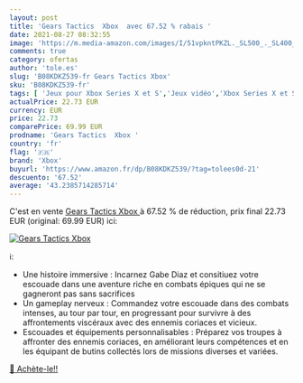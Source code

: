 ```yaml
---
layout: post
title: 'Gears Tactics  Xbox  avec 67.52 % rabais '
date: 2021-08-27 08:32:55
image: 'https://m.media-amazon.com/images/I/51vpkntPKZL._SL500_._SL400_.jpg'
comments: true
category: ofertas
author: 'tole.es'
slug: 'B08KDKZ539-fr Gears Tactics Xbox'
sku: 'B08KDKZ539-fr'
tags: [ 'Jeux pour Xbox Series X et S','Jeux vidéo','Xbox Series X et S : Consoles, jeux et accessoires','xbox', ]
actualPrice: 22.73 EUR
currency: EUR
price: 22.73
comparePrice: 69.99 EUR
prodname: 'Gears Tactics  Xbox '
country: 'fr'
flag: '🇫🇷'
brand: 'Xbox'
buyurl: 'https://www.amazon.fr/dp/B08KDKZ539/?tag=tolees0d-21'
descuento: '67.52'
average: '43.2385714285714'
---
```


C'est en vente [Gears Tactics  Xbox ](https://www.amazon.fr/dp/B08KDKZ539/?tag=tolees0d-21)  à  67.52 % de réduction, prix final  22.73 EUR (original: 69.99 EUR) ici:

[![Gears Tactics  Xbox ](https://m.media-amazon.com/images/I/51vpkntPKZL._SL500_._SL400_.jpg)](https://www.amazon.fr/dp/B08KDKZ539/?tag=tolees0d-21)

ℹ️:

- Une histoire immersive : Incarnez Gabe Diaz et consitiuez votre escouade dans une aventure riche en combats épiques qui ne se gagneront pas sans sacrifices
- Un gameplay nerveux : Commandez votre escouade dans des combats intenses, au tour par tour, en progressant pour survivre à des affrontements viscéraux avec des ennemis coriaces et vicieux.
- Escouades et équipements personnalisables : Préparez vos troupes à affronter des ennemis coriaces, en améliorant leurs compétences et en les équipant de butins collectés lors de missions diverses et variées.

[🛒 Achète-le!!](https://www.amazon.fr/dp/B08KDKZ539/?tag=tolees0d-21)
